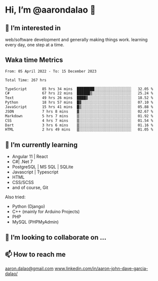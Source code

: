 # __Hi, I’m @aarondalao__ 👋 
## 👀 I’m interested in 
web/software development and generally making things work.
learning every day, one step at a time. 

## Waka time Metrics
<!--START_SECTION:waka-->

```txt
From: 05 April 2022 - To: 15 December 2023

Total Time: 267 hrs

TypeScript       85 hrs 34 mins  ████████░░░░░░░░░░░░░░░░░   32.05 %
C#               67 hrs 22 mins  ██████▒░░░░░░░░░░░░░░░░░░   25.24 %
Text             49 hrs 26 mins  ████▓░░░░░░░░░░░░░░░░░░░░   18.52 %
Python           18 hrs 57 mins  █▓░░░░░░░░░░░░░░░░░░░░░░░   07.10 %
JavaScript       15 hrs 41 mins  █▒░░░░░░░░░░░░░░░░░░░░░░░   05.88 %
JSON             7 hrs 8 mins    ▓░░░░░░░░░░░░░░░░░░░░░░░░   02.67 %
Markdown         5 hrs 7 mins    ▒░░░░░░░░░░░░░░░░░░░░░░░░   01.92 %
CSS              4 hrs 7 mins    ▒░░░░░░░░░░░░░░░░░░░░░░░░   01.54 %
Dart             3 hrs 6 mins    ▒░░░░░░░░░░░░░░░░░░░░░░░░   01.16 %
HTML             2 hrs 49 mins   ▒░░░░░░░░░░░░░░░░░░░░░░░░   01.05 %
```

<!--END_SECTION:waka-->

## 🌱 I’m currently learning 

- Angular 11 | React 
- C#| .Net 7
- PostgreSQL | MS SQL | SQLite
- Javascript | Typescript
- HTML 
- CSS/SCSS
- and of course, Git 


Also tried:
- Python (Django)
- C++ (mainly for Arduino Projects)
- PHP
- MySQL (PHPMyAdmin)


## 💞️ I’m looking to collaborate on ...

## 📫 How to reach me 
aaron.dalao@gmail.com
www.linkedin.com/in/aaron-john-dave-garcia-dalao/

<!---
aarondalao/aarondalao is a ✨ special ✨ repository because its `README.md` (this file) appears on your GitHub profile.
You can click the Preview link to take a look at your changes.
--->
